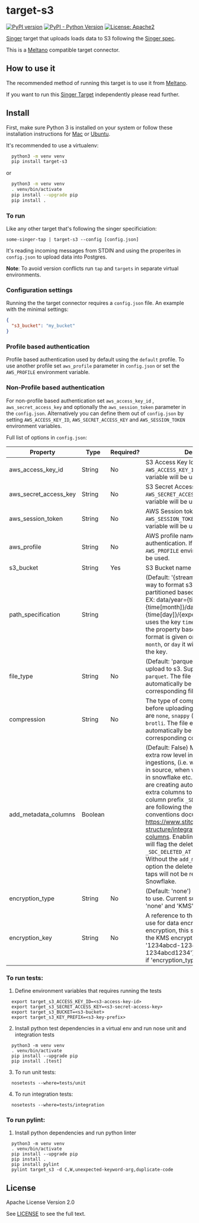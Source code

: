 # target-s3

[![PyPI version](https://badge.fury.io/py/target-s3.svg)](https://badge.fury.io/py/target-s3)
[![PyPI - Python Version](https://img.shields.io/pypi/pyversions/target-s3.svg)](https://pypi.org/project/target-s3/)
[![License: Apache2](https://img.shields.io/badge/License-Apache2-yellow.svg)](https://opensource.org/licenses/Apache-2.0)

[Singer](https://www.singer.io/) target that uploads loads data to S3
following the [Singer spec](https://github.com/singer-io/getting-started/blob/master/docs/SPEC.md).

This is a [Meltano](https://meltano.com/) compatible target connector.

## How to use it

The recommended method of running this target is to use it from [Meltano](https://meltano.com/). 

If you want to run this [Singer Target](https://singer.io) independently please read further.

## Install

First, make sure Python 3 is installed on your system or follow these
installation instructions for [Mac](http://docs.python-guide.org/en/latest/starting/install3/osx/) or
[Ubuntu](https://www.digitalocean.com/community/tutorials/how-to-install-python-3-and-set-up-a-local-programming-environment-on-ubuntu-16-04).

It's recommended to use a virtualenv:

```bash
  python3 -m venv venv
  pip install target-s3
```

or

```bash
  python3 -m venv venv
  . venv/bin/activate
  pip install --upgrade pip
  pip install .
```

### To run

Like any other target that's following the singer specificiation:

`some-singer-tap | target-s3 --config [config.json]`

It's reading incoming messages from STDIN and using the properites in `config.json` to upload data into Postgres.

**Note**: To avoid version conflicts run `tap` and `targets` in separate virtual environments.

### Configuration settings

Running the the target connector requires a `config.json` file. An example with the minimal settings:

   ```json
   {
     "s3_bucket": "my_bucket"
   }
   ```

### Profile based authentication

Profile based authentication used by default using the `default` profile. To use another profile set `aws_profile` parameter in `config.json` or set the `AWS_PROFILE` environment variable.

### Non-Profile based authentication

For non-profile based authentication set `aws_access_key_id` , `aws_secret_access_key` and optionally the `aws_session_token` parameter in the `config.json`. Alternatively you can define them out of `config.json` by setting `AWS_ACCESS_KEY_ID`, `AWS_SECRET_ACCESS_KEY` and `AWS_SESSION_TOKEN` environment variables.


Full list of options in `config.json`:

| Property                            | Type    | Required?  | Description                                                   |
|-------------------------------------|---------|------------|---------------------------------------------------------------|
| aws_access_key_id                   | String  | No         | S3 Access Key Id. If not provided, `AWS_ACCESS_KEY_ID` environment variable will be used. |
| aws_secret_access_key               | String  | No         | S3 Secret Access Key. If not provided, `AWS_SECRET_ACCESS_KEY` environment variable will be used. |
| aws_session_token                   | String  | No         | AWS Session token. If not provided, `AWS_SESSION_TOKEN` environment variable will be used. |
| aws_profile                         | String  | No         | AWS profile name for profile based authentication. If not provided, `AWS_PROFILE` environment variable will be used. |
| s3_bucket                           | String  | Yes        | S3 Bucket name                                                |
| path_specification                  | String  |            | (Default: '{stream}/{export_time}') A way to format s3 path to allow it to be partitioned based of the key properties. EX: data/year={time[year]}/month={time[month]}/day={time[day]}/{export_time} This example uses the key `time` in the `{}` and formats the property based off of `[]`. If no format is given or format is not `year`, `month`, or `day` it will use the raw string or the key.
| file_type                           | String  | No         | (Default: 'parquet') The type of file to upload to s3. Supported options are `parquet`. The file extension will automatically be updated based off the corresponding file type. |
| compression                         | String  | No         | The type of compression to apply before uploading. Supported options are `none`, `snappy` (default), `gzip`, and `brotli`. The file extension will automatically be updated based off the corresponding compression. |
| add_metadata_columns                | Boolean |            | (Default: False) Metadata columns add extra row level information about data ingestions, (i.e. when was the row read in source, when was inserted or deleted in snowflake etc.) Metadata columns are creating automatically by adding extra columns to the tables with a column prefix `_SDC_`. The column names are following the stitch naming conventions documented at https://www.stitchdata.com/docs/data-structure/integration-schemas#sdc-columns. Enabling metadata columns will flag the deleted rows by setting the `_SDC_DELETED_AT` metadata column. Without the `add_metadata_columns` option the deleted rows from singer taps will not be recongisable in Snowflake. |
| encryption_type                     | String  | No         | (Default: 'none') The type of encryption to use. Current supported options are: 'none' and 'KMS'. |
| encryption_key                      | String  | No         | A reference to the encryption key to use for data encryption. For KMS encryption, this should be the name of the KMS encryption key ID (e.g. '1234abcd-1234-1234-1234-1234abcd1234'). This field is ignored if 'encryption_type' is none or blank. |

### To run tests:

1. Define environment variables that requires running the tests
```
  export target_s3_ACCESS_KEY_ID=<s3-access-key-id>
  export target_s3_SECRET_ACCESS_KEY=<s3-secret-access-key>
  export target_s3_BUCKET=<s3-bucket>
  export target_s3_KEY_PREFIX=<s3-key-prefix>
```

2. Install python test dependencies in a virtual env and run nose unit and integration tests
```
  python3 -m venv venv
  . venv/bin/activate
  pip install --upgrade pip
  pip install .[test]
```

3. To run unit tests:
```
  nosetests --where=tests/unit
```

4. To run integration tests:
```
  nosetests --where=tests/integration
```

### To run pylint:

1. Install python dependencies and run python linter
```
  python3 -m venv venv
  . venv/bin/activate
  pip install --upgrade pip
  pip install .
  pip install pylint
  pylint target_s3 -d C,W,unexpected-keyword-arg,duplicate-code
```

## License

Apache License Version 2.0

See [LICENSE](LICENSE) to see the full text.
